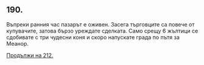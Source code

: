 ## 190.

Въпреки ранния час пазарът е оживен. Засега търговците са повече
от купувачите, затова бързо уреждате сделката. Само срещу 6
жълтици се сдобивате с три чудесни коня и скоро напускате града по
пътя за Меанор.

[Продължи на 212.](./212)
